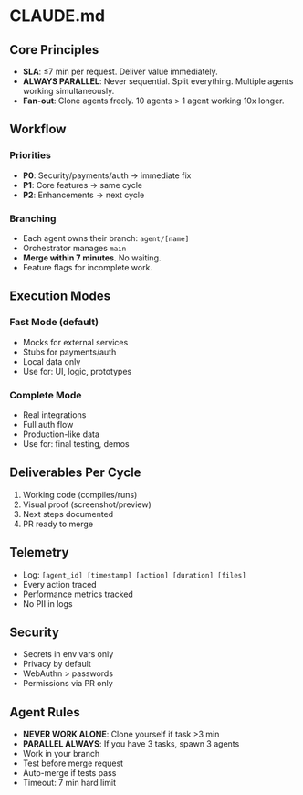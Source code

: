 # CLAUDE.md

## Core Principles
- **SLA**: ≤7 min per request. Deliver value immediately.
- **ALWAYS PARALLEL**: Never sequential. Split everything. Multiple agents working simultaneously.
- **Fan-out**: Clone agents freely. 10 agents > 1 agent working 10x longer.

## Workflow

### Priorities
- **P0**: Security/payments/auth → immediate fix
- **P1**: Core features → same cycle
- **P2**: Enhancements → next cycle

### Branching
- Each agent owns their branch: `agent/[name]`
- Orchestrator manages `main`
- **Merge within 7 minutes**. No waiting.
- Feature flags for incomplete work.

## Execution Modes

### Fast Mode (default)
- Mocks for external services
- Stubs for payments/auth
- Local data only
- Use for: UI, logic, prototypes

### Complete Mode
- Real integrations
- Full auth flow
- Production-like data
- Use for: final testing, demos

## Deliverables Per Cycle
1. Working code (compiles/runs)
2. Visual proof (screenshot/preview)
3. Next steps documented
4. PR ready to merge

## Telemetry
- Log: `[agent_id] [timestamp] [action] [duration] [files]`
- Every action traced
- Performance metrics tracked
- No PII in logs

## Security
- Secrets in env vars only
- Privacy by default
- WebAuthn > passwords
- Permissions via PR only

## Agent Rules
- **NEVER WORK ALONE**: Clone yourself if task >3 min
- **PARALLEL ALWAYS**: If you have 3 tasks, spawn 3 agents
- Work in your branch
- Test before merge request
- Auto-merge if tests pass
- Timeout: 7 min hard limit